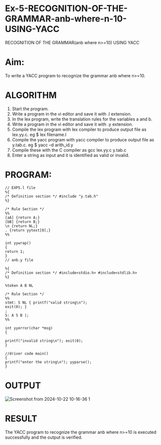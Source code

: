 # Ex-5-RECOGNITION-OF-THE-GRAMMAR-anb-where-n-10-USING-YACC
RECOGNITION OF THE GRAMMAR(anb where n>=10) USING YACC
# Aim:
To write a YACC program to recognize the grammar anb where n>=10.
# ALGORITHM
1.	Start the program.
2.	Write a program in the vi editor and save it with .l extension.
3.	In the lex program, write the translation rules for the variables a and b.
4.	Write a program in the vi editor and save it with .y extension.
5.	Compile the lex program with lex compiler to produce output file as lex.yy.c. eg $ lex filename.l
6.	Compile the yacc program with yacc compiler to produce output file as y.tab.c. eg $ yacc –d arith_id.y
7.	Compile these with the C compiler as gcc lex.yy.c y.tab.c
8.	Enter a string as input and it is identified as valid or invalid.
# PROGRAM:
```
// EXP5.l file
%{
/* Definition section */ #include "y.tab.h"
%}

/* Rule Section */
%%
[aA] {return A;}
[bB] {return B;}
\n {return NL;}
. {return yytext[0];}
%%

int yywrap()
{
return 1;
}
// anb.y file

%{
/* Definition section */ #include<stdio.h> #include<stdlib.h>
%}

%token A B NL

/* Rule Section */
%%
stmt: S NL { printf("valid string\n");
exit(0); }
;
S: A S B |;
%%

int yyerror(char *msg)
{
 
printf("invalid string\n"); exit(0);
}

//driver code main()
{
printf("enter the string\n"); yyparse();
}

```
# OUTPUT

![Screenshot from 2024-10-22 10-16-36 1](https://github.com/user-attachments/assets/57ecd540-ae9f-4968-aab4-4bf592793399)

# RESULT
The YACC program to recognize the grammar anb where n>=10 is executed successfully and the output is verified.
